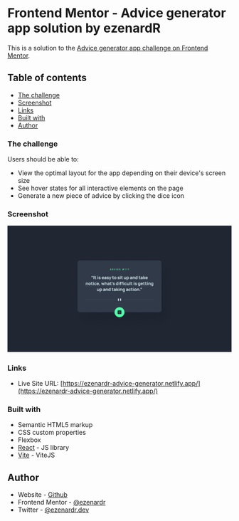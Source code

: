 # Frontend Mentor - Advice generator app solution by ezenardR

This is a solution to the [Advice generator app challenge on Frontend Mentor](https://www.frontendmentor.io/challenges/advice-generator-app-QdUG-13db).

## Table of contents

-   [The challenge](#the-challenge)
-   [Screenshot](#screenshot)
-   [Links](#links)
-   [Built with](#built-with)
-   [Author](#author)

### The challenge

Users should be able to:

-   View the optimal layout for the app depending on their device's screen size
-   See hover states for all interactive elements on the page
-   Generate a new piece of advice by clicking the dice icon

### Screenshot

![](./public/design/desktop-design.jpg)

### Links

-   Live Site URL: [https://ezenardr-advice-generator.netlify.app/](https://ezenardr-advice-generator.netlify.app/)

### Built with

-   Semantic HTML5 markup
-   CSS custom properties
-   Flexbox
-   [React](https://reactjs.org/) - JS library
-   [Vite](https://vitejs.dev/) - ViteJS

## Author

-   Website - [Github](github.com/ezenardr)
-   Frontend Mentor - [@ezenardr](https://www.frontendmentor.io/profile/ezenardr)
-   Twitter - [@ezenardr.dev](https://www.twitter.com/ezenardr.dev)
